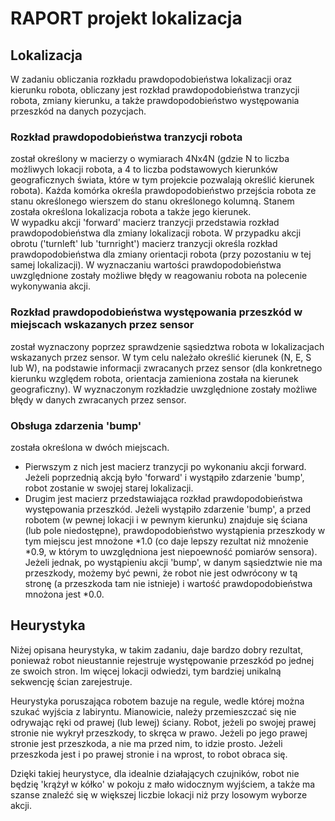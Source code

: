 # RAPORT projekt lokalizacja


## Lokalizacja

W zadaniu obliczania rozkładu prawdopodobieństwa lokalizacji oraz kierunku robota,
obliczany jest rozkład prawdopodobieństwa tranzycji robota, zmiany kierunku,
 a także prawdopodobieństwo występowania przeszkód na danych pozycjach. 

### Rozkład prawdopodobieństwa tranzycji robota
został określony w macierzy o wymiarach 4Nx4N (gdzie N to liczba możliwych lokacji robota, 
a 4 to liczba podstawowych kierunków geograficznych świata,
 które w tym projekcie pozwalają określić kierunek robota).
Każda komórka określa prawdopodobieństwo przejścia robota ze stanu określonego wierszem do stanu określonego kolumną. 
Stanem została określona lokalizacja robota a także jego kierunek.  
W wypadku akcji 'forward' macierz tranzycji przedstawia rozkład prawdopodobieństwa dla zmiany lokalizacji robota. 
W przypadku akcji obrotu ('turnleft' lub 'turnright') macierz tranzycji określa rozkład 
prawdopodobieństwa dla zmiany orientacji robota (przy pozostaniu w tej samej lokalizacji). 
W wyznaczaniu wartości prawdopodobieństwa uwzględnione zostały możliwe błędy w reagowaniu robota
 na polecenie wykonywania akcji.


### Rozkład prawdopodobieństwa występowania przeszkód w miejscach wskazanych przez sensor
został wyznaczony poprzez sprawdzenie sąsiedztwa robota w lokalizacjach wskazanych przez sensor. 
W tym celu należało określić kierunek (N, E, S  lub W), na podstawie informacji zwracanych przez sensor 
(dla konkretnego kierunku względem robota, orientacja zamieniona została na kierunek geograficzny).
W wyznaczonym rozkładzie uwzględnione zostały możliwe błędy w danych zwracanych przez sensor. 

### Obsługa zdarzenia 'bump'
została określona w dwóch miejscach. 
* Pierwszym z nich jest macierz tranzycji po wykonaniu akcji forward.
 Jeżeli poprzednią akcją było 'forward' i wystąpiło zdarzenie 'bump', 
 robot zostanie w swojej starej lokalizacji.
* Drugim jest macierz przedstawiająca rozkład prawdopodobieństwa występowania przeszkód. Jeżeli wystąpiło zdarzenie 'bump',
a przed robotem (w pewnej lokacji i w pewnym kierunku) znajduje się ściana (lub pole niedostępne), 
prawdopodobieństwo wystąpienia przeszkody w tym miejscu jest mnożone *1.0 (co daje lepszy rezultat niż mnożenie *0.9,
w którym to uwzględniona jest niepoewność pomiarów sensora). Jeżeli jednak, po wystąpieniu akcji 'bump', w danym sąsiedztwie
nie ma przeszkody, możemy być pewni, że robot nie jest odwrócony w tą stronę (a przeszkoda tam nie istnieje) i wartość
prawdopodobieństwa mnożona jest *0.0.  
## Heurystyka
Niżej opisana heurystyka, w takim zadaniu, daje bardzo dobry rezultat, ponieważ robot nieustannie rejestruje 
występowanie przeszkód po jednej ze swoich stron. Im więcej lokacji odwiedzi, 
tym bardziej unikalną sekwencję ścian zarejestruje. 

Heurystyka poruszająca robotem bazuje na regule, wedle której można szukać wyjścia z labiryntu. Mianowicie, 
należy przemieszczać się nie odrywając ręki od prawej (lub lewej) ściany. 
Robot, jeżeli po swojej prawej stronie nie wykrył przeszkody, to skręca w prawo.
Jeżeli po jego prawej stronie jest przeszkoda, a nie ma przed nim, to idzie prosto.
Jeżeli przeszkoda jest i po prawej stronie i na wprost, to robot obraca się. 

Dzięki takiej heurystyce, dla idealnie działających czujników, robot nie będzię 'krążył w kółko' 
w pokoju z mało widocznym wyjściem, a także ma szanse znaleźć się w większej liczbie lokacji niż przy losowym wyborze akcji.
